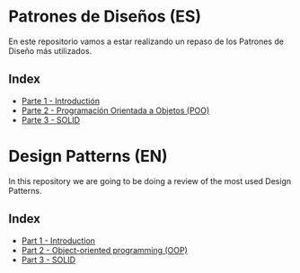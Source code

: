 # Patrones de Diseños (ES) #

En este repositorio vamos a estar realizando un repaso de los Patrones de Diseño más utilizados.

## Index ##
- [Parte 1 - Introductión](https://github.com/juancruzromero/design-patterns/blob/main/01-introduction/introduction_es.md)
- [Parte 2 - Programación Orientada a Objetos (POO)](https://github.com/juancruzromero/design-patterns/blob/main/02-poo/poo_es.md)
- [Parte 3 - SOLID](https://github.com/juancruzromero/design-patterns/blob/main/03-solid/solid_es.md)
# Design Patterns (EN) #    

In this repository we are going to be doing a review of the most used Design Patterns.

## Index ##

- [Part 1 - Introduction](https://github.com/juancruzromero/design-patterns/blob/main/01-introduction/introduction_en.md)
- [Part 2 - Object-oriented programming (OOP)](https://github.com/juancruzromero/design-patterns/blob/main/02-poo/poo_en.md)
- [Part 3 - SOLID](https://github.com/juancruzromero/design-patterns/blob/main/03-solid/solid_en.md)